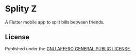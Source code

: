 # Splity Z

A Flutter mobile app to split bills between friends.

## License

Published under the [GNU AFFERO GENERAL PUBLIC LICENSE](https://github.com/morphet81/splity-z/blob/main/LICENSE).
